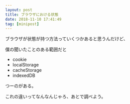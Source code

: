 ```yaml
---
layout: post
title: ブラウザにおける状態
date: 2018-11-10 17:41:49
tag: [minipost]
---
```


ブラウザが状態が持つ方法っていくつかあると思うんだけど、

僕の聞いたことのある範囲だと

- cookie
- localStorage
- cacheStorage
- indexedDB

つーのがある。

これの違いってなんなんじゃろ、あとで調べよう。

